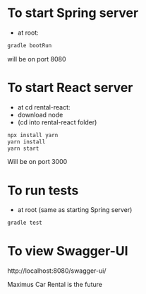 # To start Spring server
- at root:
```bash 
gradle bootRun
```
will be on port 8080

# To start React server 
- at cd rental-react:
- download node
- (cd into rental-react folder) 
```bash
npx install yarn
yarn install
yarn start
```
Will be on port 3000

# To run tests
- at root (same as starting Spring server)
```bash
gradle test
```

# To view Swagger-UI
http://localhost:8080/swagger-ui/

Maximus Car Rental is the future 
